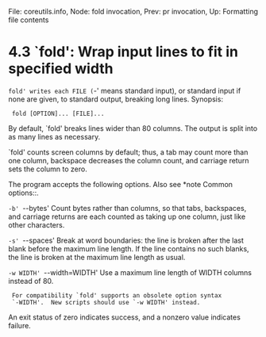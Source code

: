 File: coreutils.info,  Node: fold invocation,  Prev: pr invocation,  Up: Formatting file contents

4.3 `fold': Wrap input lines to fit in specified width
======================================================

`fold' writes each FILE (`-' means standard input), or standard input
if none are given, to standard output, breaking long lines.  Synopsis:

     fold [OPTION]... [FILE]...

   By default, `fold' breaks lines wider than 80 columns.  The output
is split into as many lines as necessary.

   `fold' counts screen columns by default; thus, a tab may count more
than one column, backspace decreases the column count, and carriage
return sets the column to zero.

   The program accepts the following options.  Also see *note Common
options::.

`-b'
`--bytes'
     Count bytes rather than columns, so that tabs, backspaces, and
     carriage returns are each counted as taking up one column, just
     like other characters.

`-s'
`--spaces'
     Break at word boundaries: the line is broken after the last blank
     before the maximum line length.  If the line contains no such
     blanks, the line is broken at the maximum line length as usual.

`-w WIDTH'
`--width=WIDTH'
     Use a maximum line length of WIDTH columns instead of 80.

     For compatibility `fold' supports an obsolete option syntax
     `-WIDTH'.  New scripts should use `-w WIDTH' instead.


   An exit status of zero indicates success, and a nonzero value
indicates failure.

